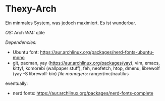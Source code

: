 # Thexy-Arch

Ein minmales System, was jedoch maximiert. Es ist wunderbar.

*OS:* Arch
*WM:* qtile

*Dependencies:*
- Ubuntu font: https://aur.archlinux.org/packages/nerd-fonts-ubuntu-mono
- git, pacman, yay (https://aur.archlinux.org/packages/yay), vim, emacs, kitty!, komorebi (wallpaper stuff), feh, neofetch, htop, dmenu, librewolf (yay -S librewolf-bin)
  *file managers:* ranger/mc/nautilus 






eventually:
- nerd fonts: https://aur.archlinux.org/packages/nerd-fonts-complete
